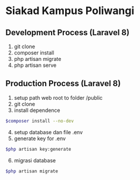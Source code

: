 # Siakad Kampus Poliwangi
## Development Process (Laravel 8)
1. git clone
2. composer install
3. php artisan migrate
4. php artisan serve

## Production Process (Laravel 8)
1. setup path web root to folder /public 
2. git clone
3. install dependence
```sh
$composer install --no-dev
```
4. setup database dan file .env
5. generate key for .env
```sh
$php artisan key:generate
```
6. migrasi database
```sh
$php artisan migrate
```
